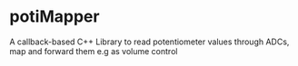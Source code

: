 # potiMapper
A callback-based C++ Library to read potentiometer values through ADCs, map and forward them e.g as volume control
